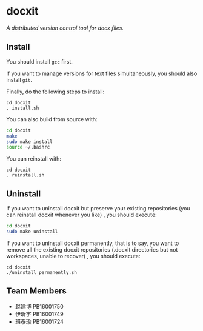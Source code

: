 # docxit

*A distributed version control tool for docx files.*

## Install

You should install `gcc` first.

If you want to manage versions for text files simultaneously, you should also install `git`.

Finally, do the following steps to install:

```shell
cd docxit
. install.sh
```

You can also build from source with:

```bash
cd docxit
make
sudo make install
source ~/.bashrc
```

You can reinstall with:

```shell
cd docxit
. reinstall.sh
```

## Uninstall

If you want to uninstall docxit but preserve your existing repositories (you can reinstall docxit whenever you like) , you should execute:

```bash
cd docxit
sudo make uninstall
```

If you want to uninstall docxit permanently, that is to say, you want to remove all the existing docxit repositories (.docxit directories but not workspaces, unable to recover) , you should execute:

```shell
cd docxit
./uninstall_permanently.sh
```

## Team Members

 - 赵建博 PB16001750
 - 伊昕宇 PB16001749
 - 班泰瑜 PB16001724

